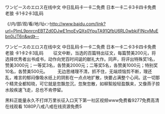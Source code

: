ワンピースのエロス在线中文
中日乱码卡一卡二免费
日本一卡二卡3卡四卡免费老狼
卡1卡2卡3乱码


《/内/部/观/看/地/址👉http://www.baidu.com/link?url=PImL9pnrcnEBTZd0DJwE1moEyQXs0YpuTA91QfbU6RL0wbkiFlNcvMuEbn0iJT6n&wd》--

ワンピースのエロス在线中文
中日乱码卡一卡二免费
日本一卡二卡3卡四卡免费老狼
卡1卡2卡3乱码
　　征文中断，当选的百篇特出征文，每篇赞美200元，将选择优秀者出书成书，动作向党百时间诞的献礼大作。同声，将评出特殊奖1名，赞美3000元；一等奖3名，各赞美2000元；二等奖5名，各赞美1000元；特别奖10名，各赞美500元。
　　无边思绪理不清，抓不住，无端烦恼剪不断，理还乱，难言的郁闷像吸水纸上的阴影在一点点地扩散，快要占满整个心间。这一切那个精灵全都知晓，可它就是忽飘忽沉，忽聚忽散，如柳絮般轻盈飘来，又像燕子掠水般疾速飞走，总也不肯停留。





黑料正能量永久不打烊万里长征入口天下第一社区视频www免费看9277免费高清在线观看 1080P八戒八戒在线资源免费5
